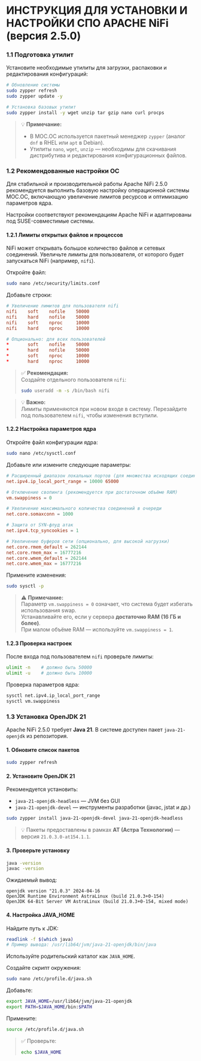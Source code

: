 # ИНСТРУКЦИЯ ДЛЯ УСТАНОВКИ И НАСТРОЙКИ СПО APACHE NiFi (версия 2.5.0)

### 1.1 Подготовка утилит

Установите необходимые утилиты для загрузки, распаковки и редактирования конфигураций:

~~~bash
# Обновление системы
sudo zypper refresh
sudo zypper update -y

# Установка базовых утилит
sudo zypper install -y wget unzip tar gzip nano curl procps
~~~

> 💡 **Примечание:**  
> - В МОС.ОС используется пакетный менеджер `zypper` (аналог `dnf` в RHEL или `apt` в Debian).  
> - Утилиты `nano`, `wget`, `unzip` — необходимы для скачивания дистрибутива и редактирования конфигурационных файлов.


### 1.2 Рекомендованные настройки ОС

Для стабильной и производительной работы Apache NiFi 2.5.0 рекомендуется выполнить базовую настройку операционной системы МОС.ОС, включающую увеличение лимитов ресурсов и оптимизацию параметров ядра.

Настройки соответствуют рекомендациям Apache NiFi и адаптированы под SUSE-совместимые системы.

#### 1.2.1 Лимиты открытых файлов и процессов

NiFi может открывать большое количество файлов и сетевых соединений. Увеличьте лимиты для пользователя, от которого будет запускаться NiFi (например, `nifi`).

Откройте файл:

```bash
sudo nano /etc/security/limits.conf
```

Добавьте строки:

```conf
# Увеличение лимитов для пользователя nifi
nifi    soft    nofile    50000
nifi    hard    nofile    50000
nifi    soft    nproc     10000
nifi    hard    nproc     10000

# Опционально: для всех пользователей
*       soft    nofile    50000
*       hard    nofile    50000
*       soft    nproc     10000
*       hard    nproc     10000
```

> ✅ **Рекомендация:**  
> Создайте отдельного пользователя `nifi`:
> ```bash
> sudo useradd -m -s /bin/bash nifi
> ```

> 💡 **Важно:**  
> Лимиты применяются при новом входе в систему. Перезайдите под пользователем `nifi`, чтобы изменения вступили.

#### 1.2.2 Настройка параметров ядра

Откройте файл конфигурации ядра:

```bash
sudo nano /etc/sysctl.conf
```

Добавьте или измените следующие параметры:

```conf
# Расширенный диапазон локальных портов (для множества исходящих соединений)
net.ipv4.ip_local_port_range = 10000 65000

# Отключение свопинга (рекомендуется при достаточном объёме RAM)
vm.swappiness = 0

# Увеличение максимального количества соединений в очереди
net.core.somaxconn = 1000

# Защита от SYN-флуд атак
net.ipv4.tcp_syncookies = 1

# Увеличение буферов сети (опционально, для высокой нагрузки)
net.core.rmem_default = 262144
net.core.rmem_max = 16777216
net.core.wmem_default = 262144
net.core.wmem_max = 16777216
```

Примените изменения:

```bash
sudo sysctl -p
```

> ⚠️ **Примечание:**  
> Параметр `vm.swappiness = 0` означает, что система будет избегать использования swap.  
> Устанавливайте его, если у сервера **достаточно RAM (16 ГБ и более)**.  
> При малом объёме RAM — используйте `vm.swappiness = 1`.

#### 1.2.3 Проверка настроек

После входа под пользователем `nifi` проверьте лимиты:

```bash
ulimit -n    # должно быть 50000
ulimit -u    # должно быть 10000
```

Проверка параметров ядра:

```bash
sysctl net.ipv4.ip_local_port_range
sysctl vm.swappiness
```

### 1.3 Установка OpenJDK 21

Apache NiFi 2.5.0 требует **Java 21**. В системе доступен пакет `java-21-openjdk` из репозитория.

#### 1. Обновите список пакетов

```bash
sudo zypper refresh
```

#### 2. Установите OpenJDK 21

Рекомендуется установить:
- `java-21-openjdk-headless` — JVM без GUI
- `java-21-openjdk-devel` — инструменты разработки (javac, jstat и др.)

```bash
sudo zypper install java-21-openjdk-devel java-21-openjdk-headless
```

> 💡 Пакеты предоставлены в рамках **АТ (Астра Технологии)** — версия `21.0.3.0-at154.1.1`.

#### 3. Проверьте установку

```bash
java -version
javac -version
```

Ожидаемый вывод:
```
openjdk version "21.0.3" 2024-04-16
OpenJDK Runtime Environment AstraLinux (build 21.0.3+0-154)
OpenJDK 64-Bit Server VM AstraLinux (build 21.0.3+0-154, mixed mode)
```

#### 4. Настройка JAVA_HOME

Найдите путь к JDK:

```bash
readlink -f $(which java)
# Пример вывода: /usr/lib64/jvm/java-21-openjdk/bin/java
```

Используйте родительский каталог как `JAVA_HOME`.

Создайте скрипт окружения:

```bash
sudo nano /etc/profile.d/java.sh
```

Добавьте:

```bash
export JAVA_HOME=/usr/lib64/jvm/java-21-openjdk
export PATH=$JAVA_HOME/bin:$PATH
```

Примените:

```bash
source /etc/profile.d/java.sh
```

> ✅ Проверьте:
> ```bash
> echo $JAVA_HOME
> ```

